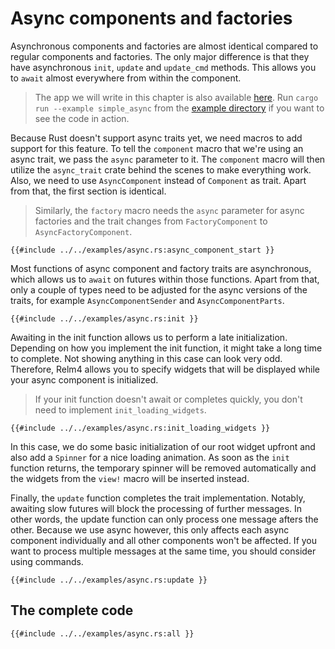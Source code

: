 # Async components and factories

Asynchronous components and factories are almost identical compared to regular components and factories.
The only major difference is that they have asynchronous `init`, `update` and `update_cmd` methods.
This allows you to `await` almost everywhere from within the component.

> The app we will write in this chapter is also available [here](https://github.com/Relm4/Relm4/blob/main/examples/simple_async.rs). Run `cargo run --example simple_async` from the [example directory](https://github.com/Relm4/Relm4/tree/main/examples) if you want to see the code in action.

Because Rust doesn't support async traits yet, we need macros to add support for this feature.
To tell the `component` macro that we're using an async trait, we pass the `async` parameter to it.
The `component` macro will then utilize the `async_trait` crate behind the scenes to make everything work.
Also, we need to use `AsyncComponent` instead of `Component` as trait.
Apart from that, the first section is identical.

> Similarly, the `factory` macro needs the `async` parameter for async factories and the trait changes from `FactoryComponent` to `AsyncFactoryComponent`.

```rust,no_run,noplayground
{{#include ../../examples/async.rs:async_component_start }}
```

Most functions of async component and factory traits are asynchronous, which allows us to `await` on futures within those functions.
Apart from that, only a couple of types need to be adjusted for the async versions of the traits, for example `AsyncComponentSender` and `AsyncComponentParts`.

```rust,no_run,noplayground
{{#include ../../examples/async.rs:init }}
```

Awaiting in the init function allows us to perform a late initialization.
Depending on how you implement the init function, it might take a long time to complete.
Not showing anything in this case can look very odd.
Therefore, Relm4 allows you to specify widgets that will be displayed while your async component is initialized.

> If your init function doesn't await or completes quickly, you don't need to implement `init_loading_widgets`.

```rust,no_run,noplayground
{{#include ../../examples/async.rs:init_loading_widgets }}
```

In this case, we do some basic initialization of our root widget upfront and also add a `Spinner` for a nice loading animation.
As soon as the `init` function returns, the temporary spinner will be removed automatically and the widgets from the `view!` macro will be inserted instead.

Finally, the `update` function completes the trait implementation.
Notably, awaiting slow futures will block the processing of further messages.
In other words, the update function can only process one message afters the other.
Because we use async however, this only affects each async component individually and all other components won't be affected.
If you want to process multiple messages at the same time, you should consider using commands.

```rust,no_run,noplayground
{{#include ../../examples/async.rs:update }}
```

## The complete code

```rust,no_run,noplayground
{{#include ../../examples/async.rs:all }}
```
